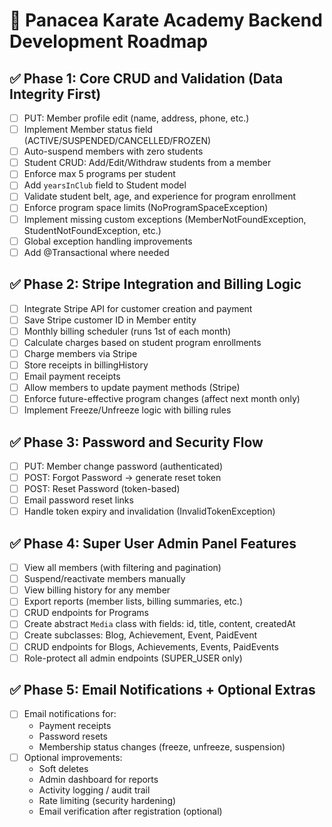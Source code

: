
# 🥋 Panacea Karate Academy Backend Development Roadmap

## ✅ Phase 1: Core CRUD and Validation (Data Integrity First)

- [ ] PUT: Member profile edit (name, address, phone, etc.)
- [ ] Implement Member status field (ACTIVE/SUSPENDED/CANCELLED/FROZEN)
- [ ] Auto-suspend members with zero students
- [ ] Student CRUD: Add/Edit/Withdraw students from a member
- [ ] Enforce max 5 programs per student
- [ ] Add `yearsInClub` field to Student model
- [ ] Validate student belt, age, and experience for program enrollment
- [ ] Enforce program space limits (NoProgramSpaceException)
- [ ] Implement missing custom exceptions (MemberNotFoundException, StudentNotFoundException, etc.)
- [ ] Global exception handling improvements
- [ ] Add @Transactional where needed

## ✅ Phase 2: Stripe Integration and Billing Logic

- [ ] Integrate Stripe API for customer creation and payment
- [ ] Save Stripe customer ID in Member entity
- [ ] Monthly billing scheduler (runs 1st of each month)
- [ ] Calculate charges based on student program enrollments
- [ ] Charge members via Stripe
- [ ] Store receipts in billingHistory
- [ ] Email payment receipts
- [ ] Allow members to update payment methods (Stripe)
- [ ] Enforce future-effective program changes (affect next month only)
- [ ] Implement Freeze/Unfreeze logic with billing rules

## ✅ Phase 3: Password and Security Flow

- [ ] PUT: Member change password (authenticated)
- [ ] POST: Forgot Password → generate reset token
- [ ] POST: Reset Password (token-based)
- [ ] Email password reset links
- [ ] Handle token expiry and invalidation (InvalidTokenException)

## ✅ Phase 4: Super User Admin Panel Features

- [ ] View all members (with filtering and pagination)
- [ ] Suspend/reactivate members manually
- [ ] View billing history for any member
- [ ] Export reports (member lists, billing summaries, etc.)
- [ ] CRUD endpoints for Programs
- [ ] Create abstract `Media` class with fields: id, title, content, createdAt
- [ ] Create subclasses: Blog, Achievement, Event, PaidEvent
- [ ] CRUD endpoints for Blogs, Achievements, Events, PaidEvents
- [ ] Role-protect all admin endpoints (SUPER_USER only)

## ✅ Phase 5: Email Notifications + Optional Extras

- [ ] Email notifications for:
    - Payment receipts
    - Password resets
    - Membership status changes (freeze, unfreeze, suspension)
- [ ] Optional improvements:
    - Soft deletes
    - Admin dashboard for reports
    - Activity logging / audit trail
    - Rate limiting (security hardening)
    - Email verification after registration (optional)
